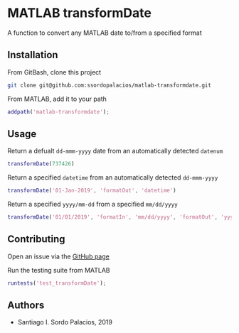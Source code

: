 # MATLAB transformDate

A function to convert any MATLAB date to/from a specified format

## Installation

From GitBash, clone this project

```bash
git clone git@github.com:ssordopalacios/matlab-transformdate.git
```

From MATLAB, add it to your path

```matlab
addpath('matlab-transformdate');
```

## Usage

Return a defualt `dd-mmm-yyyy` date from an automatically detected `datenum`

```matlab
transformDate(737426)
```

Return a specified `datetime` from an automatically detected `dd-mmm-yyyy`

```matlab
transformDate('01-Jan-2019', 'formatOut', 'datetime')
```

Return a specified `yyyy/mm-dd` from a specified `mm/dd/yyyy`

```matlab
transformDate('01/01/2019', 'formatIn', 'mm/dd/yyyy', 'formatOut', 'yyyy/mm-dd')
```

## Contributing

Open an issue via the [GitHub page](https://github.com/ssordopalacios/matlab-transformdate)

Run the testing suite from MATLAB

```matlab
runtests('test_transformDate');
```

## Authors

* Santiago I. Sordo Palacios, 2019
